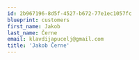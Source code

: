 ```yaml
---
id: 2b967196-8d5f-4527-b672-77e1ec1057fc
blueprint: customers
first_name: Jakob
last_name: Černe
email: klavdijapucelj@gmail.com
title: 'Jakob Černe'
---
```


